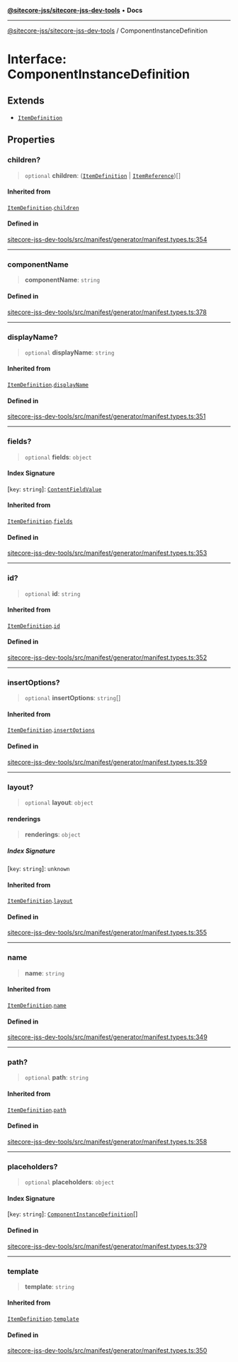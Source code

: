 [**@sitecore-jss/sitecore-jss-dev-tools**](../README.md) • **Docs**

***

[@sitecore-jss/sitecore-jss-dev-tools](../README.md) / ComponentInstanceDefinition

# Interface: ComponentInstanceDefinition

## Extends

- [`ItemDefinition`](ItemDefinition.md)

## Properties

### children?

> `optional` **children**: ([`ItemDefinition`](ItemDefinition.md) \| [`ItemReference`](ItemReference.md))[]

#### Inherited from

[`ItemDefinition`](ItemDefinition.md).[`children`](ItemDefinition.md#children)

#### Defined in

[sitecore-jss-dev-tools/src/manifest/generator/manifest.types.ts:354](https://github.com/Sitecore/jss/blob/f1572afbfc8b17fc798c9a1c6949529e432bf0ed/packages/sitecore-jss-dev-tools/src/manifest/generator/manifest.types.ts#L354)

***

### componentName

> **componentName**: `string`

#### Defined in

[sitecore-jss-dev-tools/src/manifest/generator/manifest.types.ts:378](https://github.com/Sitecore/jss/blob/f1572afbfc8b17fc798c9a1c6949529e432bf0ed/packages/sitecore-jss-dev-tools/src/manifest/generator/manifest.types.ts#L378)

***

### displayName?

> `optional` **displayName**: `string`

#### Inherited from

[`ItemDefinition`](ItemDefinition.md).[`displayName`](ItemDefinition.md#displayname)

#### Defined in

[sitecore-jss-dev-tools/src/manifest/generator/manifest.types.ts:351](https://github.com/Sitecore/jss/blob/f1572afbfc8b17fc798c9a1c6949529e432bf0ed/packages/sitecore-jss-dev-tools/src/manifest/generator/manifest.types.ts#L351)

***

### fields?

> `optional` **fields**: `object`

#### Index Signature

 \[`key`: `string`\]: [`ContentFieldValue`](ContentFieldValue.md)

#### Inherited from

[`ItemDefinition`](ItemDefinition.md).[`fields`](ItemDefinition.md#fields)

#### Defined in

[sitecore-jss-dev-tools/src/manifest/generator/manifest.types.ts:353](https://github.com/Sitecore/jss/blob/f1572afbfc8b17fc798c9a1c6949529e432bf0ed/packages/sitecore-jss-dev-tools/src/manifest/generator/manifest.types.ts#L353)

***

### id?

> `optional` **id**: `string`

#### Inherited from

[`ItemDefinition`](ItemDefinition.md).[`id`](ItemDefinition.md#id)

#### Defined in

[sitecore-jss-dev-tools/src/manifest/generator/manifest.types.ts:352](https://github.com/Sitecore/jss/blob/f1572afbfc8b17fc798c9a1c6949529e432bf0ed/packages/sitecore-jss-dev-tools/src/manifest/generator/manifest.types.ts#L352)

***

### insertOptions?

> `optional` **insertOptions**: `string`[]

#### Inherited from

[`ItemDefinition`](ItemDefinition.md).[`insertOptions`](ItemDefinition.md#insertoptions)

#### Defined in

[sitecore-jss-dev-tools/src/manifest/generator/manifest.types.ts:359](https://github.com/Sitecore/jss/blob/f1572afbfc8b17fc798c9a1c6949529e432bf0ed/packages/sitecore-jss-dev-tools/src/manifest/generator/manifest.types.ts#L359)

***

### layout?

> `optional` **layout**: `object`

#### renderings

> **renderings**: `object`

##### Index Signature

 \[`key`: `string`\]: `unknown`

#### Inherited from

[`ItemDefinition`](ItemDefinition.md).[`layout`](ItemDefinition.md#layout)

#### Defined in

[sitecore-jss-dev-tools/src/manifest/generator/manifest.types.ts:355](https://github.com/Sitecore/jss/blob/f1572afbfc8b17fc798c9a1c6949529e432bf0ed/packages/sitecore-jss-dev-tools/src/manifest/generator/manifest.types.ts#L355)

***

### name

> **name**: `string`

#### Inherited from

[`ItemDefinition`](ItemDefinition.md).[`name`](ItemDefinition.md#name)

#### Defined in

[sitecore-jss-dev-tools/src/manifest/generator/manifest.types.ts:349](https://github.com/Sitecore/jss/blob/f1572afbfc8b17fc798c9a1c6949529e432bf0ed/packages/sitecore-jss-dev-tools/src/manifest/generator/manifest.types.ts#L349)

***

### path?

> `optional` **path**: `string`

#### Inherited from

[`ItemDefinition`](ItemDefinition.md).[`path`](ItemDefinition.md#path)

#### Defined in

[sitecore-jss-dev-tools/src/manifest/generator/manifest.types.ts:358](https://github.com/Sitecore/jss/blob/f1572afbfc8b17fc798c9a1c6949529e432bf0ed/packages/sitecore-jss-dev-tools/src/manifest/generator/manifest.types.ts#L358)

***

### placeholders?

> `optional` **placeholders**: `object`

#### Index Signature

 \[`key`: `string`\]: [`ComponentInstanceDefinition`](ComponentInstanceDefinition.md)[]

#### Defined in

[sitecore-jss-dev-tools/src/manifest/generator/manifest.types.ts:379](https://github.com/Sitecore/jss/blob/f1572afbfc8b17fc798c9a1c6949529e432bf0ed/packages/sitecore-jss-dev-tools/src/manifest/generator/manifest.types.ts#L379)

***

### template

> **template**: `string`

#### Inherited from

[`ItemDefinition`](ItemDefinition.md).[`template`](ItemDefinition.md#template)

#### Defined in

[sitecore-jss-dev-tools/src/manifest/generator/manifest.types.ts:350](https://github.com/Sitecore/jss/blob/f1572afbfc8b17fc798c9a1c6949529e432bf0ed/packages/sitecore-jss-dev-tools/src/manifest/generator/manifest.types.ts#L350)
